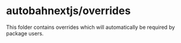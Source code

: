 # autobahnextjs/overrides

This folder contains overrides which will automatically be required by package users.
